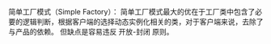 简单工厂模式（Simple Factory）：
简单工厂模式最大的优在于工厂类中包含了必要的逻辑判断，根据客户端的选择动态实例化相关的类，对于客户端来说，去除了与产品的依赖。
但缺点是容易违反 开放-封闭 原则。

